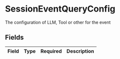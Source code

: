 # SessionEventQueryConfig

The configuration of LLM, Tool or other for the event


## Fields

| Field       | Type        | Required    | Description |
| ----------- | ----------- | ----------- | ----------- |